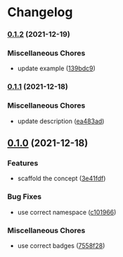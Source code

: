 # Changelog

### [0.1.2](https://www.github.com/brokeyourbike/data-transfer-object-php/compare/v0.1.1...v0.1.2) (2021-12-19)


### Miscellaneous Chores

* update example ([139bdc9](https://www.github.com/brokeyourbike/data-transfer-object-php/commit/139bdc99741457bc8903c44ca52faf40869f4a9d))

### [0.1.1](https://www.github.com/brokeyourbike/data-transfer-object-php/compare/v0.1.0...v0.1.1) (2021-12-18)


### Miscellaneous Chores

* update description ([ea483ad](https://www.github.com/brokeyourbike/data-transfer-object-php/commit/ea483adc669254514cff9d8c70ea30bb0ab2e035))

## [0.1.0](https://www.github.com/brokeyourbike/data-transfer-object-php/compare/v0.0.0...v0.1.0) (2021-12-18)


### Features

* scaffold the concept ([3e41fdf](https://www.github.com/brokeyourbike/data-transfer-object-php/commit/3e41fdfa5e5958e5ddf8bf5740b285b764762b1c))


### Bug Fixes

* use correct namespace ([c101966](https://www.github.com/brokeyourbike/data-transfer-object-php/commit/c1019666df7bf05b55393fdf131f6807a9b88eec))


### Miscellaneous Chores

* use correct badges ([7558f28](https://www.github.com/brokeyourbike/data-transfer-object-php/commit/7558f28f60a3d8a5eaeb96657a9c775302a14fd8))
